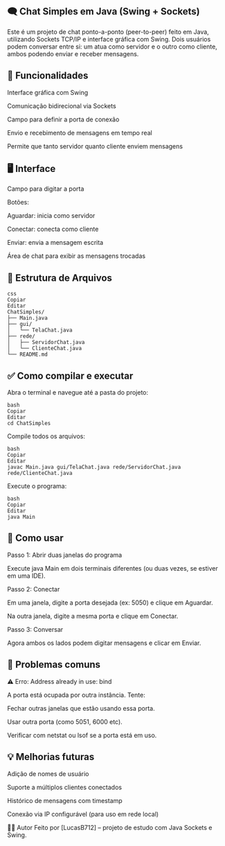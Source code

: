 ## 🗨️ Chat Simples em Java (Swing + Sockets)

Este é um projeto de chat ponto-a-ponto (peer-to-peer) feito em Java, utilizando Sockets TCP/IP e interface gráfica com Swing. Dois usuários podem conversar entre si: um atua como servidor e o outro como cliente, ambos podendo enviar e receber mensagens.

## 🚀 Funcionalidades

Interface gráfica com Swing

Comunicação bidirecional via Sockets

Campo para definir a porta de conexão

Envio e recebimento de mensagens em tempo real

Permite que tanto servidor quanto cliente enviem mensagens

## 🖥️ Interface

Campo para digitar a porta

Botões:

Aguardar: inicia como servidor

Conectar: conecta como cliente

Enviar: envia a mensagem escrita

Área de chat para exibir as mensagens trocadas

## 📁 Estrutura de Arquivos

```
css
Copiar
Editar
ChatSimples/
├── Main.java
├── gui/
│   └── TelaChat.java
├── rede/
│   ├── ServidorChat.java
│   └── ClienteChat.java
└── README.md

```

## ✅ Como compilar e executar

Abra o terminal e navegue até a pasta do projeto:

```
bash
Copiar
Editar
cd ChatSimples
```

Compile todos os arquivos:

```
bash
Copiar
Editar
javac Main.java gui/TelaChat.java rede/ServidorChat.java rede/ClienteChat.java
```

Execute o programa:

```
bash
Copiar
Editar
java Main
```

## 🧪 Como usar


Passo 1: Abrir duas janelas do programa

Execute java Main em dois terminais diferentes (ou duas vezes, se estiver em uma IDE).

Passo 2: Conectar

Em uma janela, digite a porta desejada (ex: 5050) e clique em Aguardar.

Na outra janela, digite a mesma porta e clique em Conectar.


Passo 3: Conversar

Agora ambos os lados podem digitar mensagens e clicar em Enviar.

## 🧼 Problemas comuns

⚠️ Erro: Address already in use: bind

A porta está ocupada por outra instância. Tente:

Fechar outras janelas que estão usando essa porta.

Usar outra porta (como 5051, 6000 etc).

Verificar com netstat ou lsof se a porta está em uso.

## 💡 Melhorias futuras
Adição de nomes de usuário

Suporte a múltiplos clientes conectados

Histórico de mensagens com timestamp

Conexão via IP configurável (para uso em rede local)

🧑‍💻 Autor
Feito por [LucasB712] – projeto de estudo com Java Sockets e Swing.
